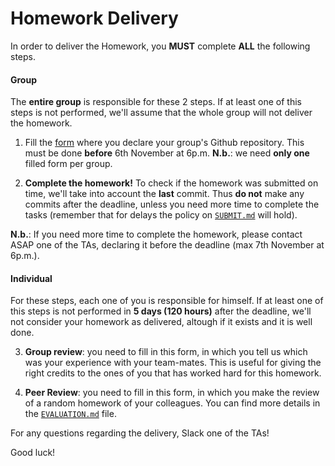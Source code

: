 # Homework Delivery 

In order to deliver the Homework, you __MUST__ complete __ALL__ the following steps. 

#### Group

The __entire group__ is responsible for these 2 steps. If at least one of this steps is not performed, we'll assume that the whole group will not deliver the homework.

1) Fill the [form](https://goo.gl/forms/PoxNuBIowIfD6we13) where you declare your group's Github repository. This must be done __before__ 6th November at 6p.m. __N.b.__: we need __only one__ filled form per group. 

2) __Complete the homework!__ To check if the homework was submitted on time, we'll take into account the __last__ commit. Thus __do not__ make any commits after the deadline, unless you need more time to complete the tasks (remember that for delays the policy on [`SUBMIT.md`](https://github.com/CriMenghini/ADM-2018/blob/master/Homework_2/SUBMIT.md) will hold). 

__N.b.__: If you need more time to complete the homework, please contact ASAP one of the TAs, declaring it before the deadline (max 7th November at 6p.m.). 

#### Individual

For these steps, each one of you is responsible for himself. If at least one of this steps is not performed in __5 days (120 hours)__ after the deadline, we'll not consider your homework as delivered, altough if it exists and it is well done.

3) __Group review__: you need to fill in this form, in which you tell us which was your experience with your team-mates. This is useful for giving the right credits to the ones of you that has worked hard for this homework.

4) __Peer Review__: you need to fill in this form, in which you make the review of a random homework of your colleagues. You can find more details in the [`EVALUATION.md`](https://github.com/CriMenghini/ADM-2018/blob/master/EVALUATION.md) file.


For any questions regarding the delivery, Slack one of the TAs!

Good luck!


